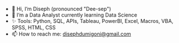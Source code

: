 - 👋 Hi, I’m Diseph (pronounced "Dee-sep")
- 🌱 I’m a Data Analyst currently learning Data Science
- ✨ Tools: Python, SQL, APIs, Tableau, PowerBI, Excel, Macros, VBA, SPSS, HTML, CSS
- 📫 How to reach me: disephdumigoni@gmail.com

<!---
DisephD/DisephD is a ✨ special ✨ repository because its `README.md` (this file) appears on your GitHub profile.
You can click the Preview link to take a look at your changes.
--->
